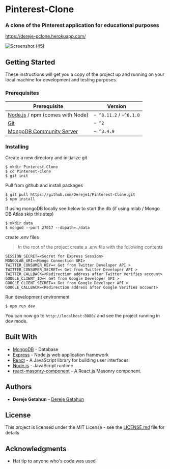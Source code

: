 # Pinterest-Clone
### A clone of the Pinterest application for educational purposes
https://dereje-pclone.herokuapp.com/

![Screenshot (45)](https://user-images.githubusercontent.com/23533048/56138593-34949880-5f65-11e9-8507-e4cb12e6bcce.png)

## Getting Started

These instructions will get you a copy of the project up and running on your local machine for development and testing purposes.

### Prerequisites

| Prerequisite                                | Version |
| ------------------------------------------- | ------- |
| [Node.js](http://nodejs.org) /  npm (comes with Node)  | `~ ^8.11.2` / `~^6.1.0` |
| [Git](https://git-scm.com/downloads) | `~ ^2` |
| [MongoDB Community Server](https://docs.mongodb.com/manual/administration/install-community/) | `~ ^3.4.9`  |


### Installing

Create a new directory and initialize git

```
$ mkdir Pinterest-Clone
$ cd Pinterest-Clone
$ git init
```

Pull from github and install packages

```
$ git pull https://github.com/Dereje1/Pinterest-Clone.git
$ npm install
```

If using mongoDB locally see below to start the db (if using mlab / Mongo DB Atlas skip this step)

```
$ mkdir data
$ mongod --port 27017 --dbpath=./data
```

create .env files
>In the root of the project create a .env file with the following contents
```
SESSION_SECRET=<Secret for Express Session>
MONGOLAB_URI=<Mongo Connection URI>
TWITTER_CONSUMER_KEY=< Get from Twitter Developer API >
TWITTER_CONSUMER_SECRET=< Get from Twitter Developer API >
TWITTER_CALLBACK=<Redirection address after Twitter Verifies account>
GOOGLE_CLIENT_ID=< Get from Google Developer API >
GOOGLE_CLIENT_SECRET=< Get from Google Developer API >
GOOGLE_CALLBACK=<Redirection address after Google Verifies account>

```
Run development environment
```
$ npm run dev
```
You can now go to `http://localhost:8080/` and see the project running in dev mode.

## Built With

* [MongoDB](https://www.mongodb.com/) - Database
* [Express](https://expressjs.com/) - Node.js web application framework
* [React](https://reactjs.org/) - A JavaScript library for building user interfaces
* [Node.js](https://nodejs.org/) - JavaScript runtime
* [react-masonry-component](https://www.npmjs.com/package/react-masonry-component) - A React.js Masonry component.
 
## Authors

* **Dereje Getahun** - [Dereje Getahun](https://github.com/Dereje1)

## License

This project is licensed under the MIT License - see the [LICENSE.md](LICENSE.md) file for details

## Acknowledgments

* Hat tip to anyone who's code was used

